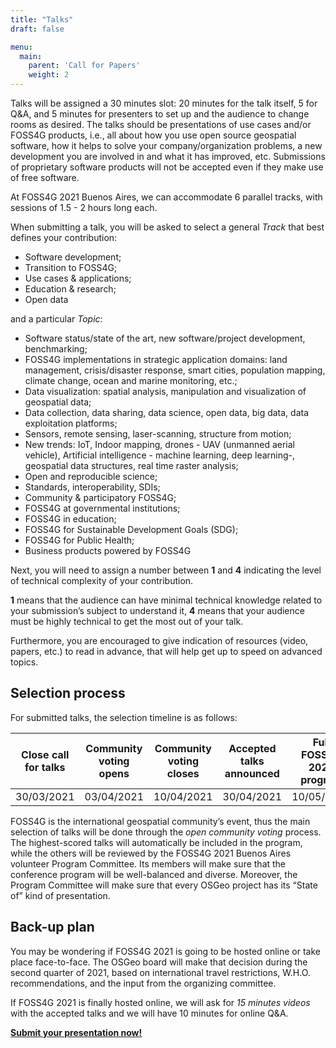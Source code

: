 ```yaml
---
title: "Talks"
draft: false

menu:
  main:
    parent: 'Call for Papers'
    weight: 2
---
```


Talks will be assigned a 30 minutes slot: 20 minutes for the talk itself, 5 for Q&A, and 5 minutes for presenters to set up and the audience to change rooms as desired.
The talks should be presentations of use cases and/or FOSS4G products, i.e., all about how you use open source geospatial software, how it helps to solve your company/organization problems, a new development you are involved in and what it has improved, etc.
Submissions of proprietary software products will not be accepted even if they make use of free software. 

At FOSS4G 2021 Buenos Aires, we can accommodate 6 parallel tracks, with sessions of 1.5 - 2 hours long each.

When submitting a talk, you will be asked to select a general _Track_ that best defines your contribution:

- Software development;
- Transition to FOSS4G;
- Use cases & applications;
- Education & research;
- Open data

and a particular _Topic_: 

- Software status/state of the art, new software/project development, benchmarking;
- FOSS4G implementations in strategic application domains: land management, crisis/disaster response, smart cities, population mapping, climate change, ocean and marine monitoring, etc.;
- Data visualization: spatial analysis, manipulation and visualization of geospatial data;
- Data collection, data sharing, data science, open data, big data, data exploitation platforms;
- Sensors, remote sensing, laser-scanning, structure from motion;
- New trends: IoT, Indoor mapping, drones - UAV (unmanned aerial vehicle), Artificial intelligence - machine learning, deep learning-, geospatial data structures, real time raster analysis;
- Open and reproducible science;
- Standards, interoperability, SDIs;
- Community & participatory FOSS4G;
- FOSS4G at governmental institutions;
- FOSS4G in education;
- FOSS4G for Sustainable Development Goals (SDG);
- FOSS4G for Public Health;
- Business products powered by FOSS4G

Next, you will need to assign a number between **1** and **4** indicating the level of technical complexity of your contribution. 

**1** means that the audience can have minimal technical knowledge related to your submission’s subject to understand it, **4** means that your audience must be highly technical to get the most out of your talk. 

Furthermore, you are encouraged to give indication of resources (video, papers, etc.) to read in advance, that will help get up to speed on advanced topics. 
 
## Selection process

For submitted talks, the selection timeline is as follows: 

|Close call for talks | Community voting opens | Community voting closes | Accepted talks announced	| Full FOSS4G 2021 program |
|--------------|---------------|---------------|-------------|-------------|
| 30/03/2021 |  03/04/2021 | 10/04/2021 | 30/04/2021 | 10/05/2021 |

FOSS4G is the international geospatial community’s event, thus the main selection of talks will be done through the *open community voting* process. The highest-scored talks will automatically be included in the program, while the others will be reviewed by the FOSS4G 2021 Buenos Aires volunteer Program Committee. Its members will make sure that the conference program will be well-balanced and diverse. Moreover, the Program Committee will make sure that every OSGeo project has its “State of” kind of presentation.

## Back-up plan

You may be wondering if FOSS4G 2021 is going to be hosted online or take place face-to-face. The OSGeo board will make that decision during the second quarter of 2021, based on international travel restrictions, W.H.O. recommendations, and the input from the organizing committee. 

If FOSS4G 2021 is finally hosted online, we will ask for *15 minutes videos* with the accepted talks and we will have 10 minutes for online Q&A.


**[Submit your presentation now!](https://callforpapers.2021.foss4g.org/foss4g2021/cfp)**

